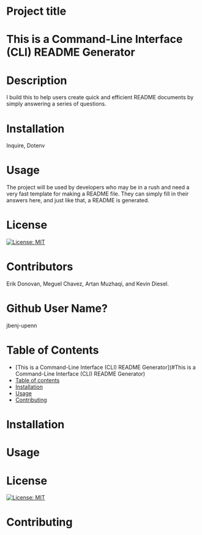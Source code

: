 
# Project title
# This is a Command-Line Interface (CLI) README Generator

# Description
I build this to help users create quick and efficient README documents by simply answering a series of questions.

# Installation
Inquire, Dotenv

# Usage
The project will be used by developers who may be in a rush and need a very fast template for making a README file. They can simply fill in their answers here, and just like that, a README is generated. 

# License
[![License: MIT](https://img.shields.io/badge/License-MIT-yellow.svg)](https://opensource.org/licenses/MIT)

# Contributors
Erik Donovan, Meguel Chavez, Artan Muzhaqi, and Kevin Diesel.

# Github User Name?
jbenj-upenn

# Table of Contents
<!--ts-->
   * [This is a Command-Line Interface (CLI) README Generator](#This is a Command-Line Interface (CLI) README Generator)
   * [Table of contents](#Stable-of-contents)
   * [Installation](#installation)
   * [Usage](#usage)
   * [Contributing](#contributing)
  
<!--te-->

# Installation

# Usage

# License
[![License: MIT](https://img.shields.io/badge/License-MIT-yellow.svg)](https://opensource.org/licenses/MIT)

# Contributing

